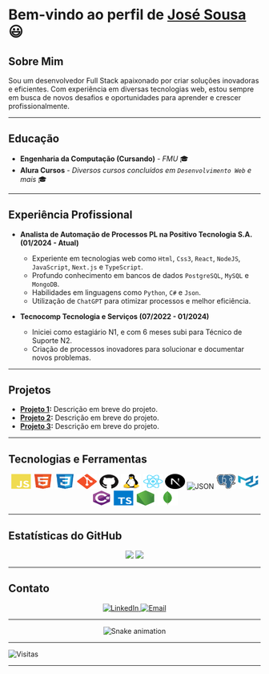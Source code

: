 # Bem-vindo ao perfil de [José Sousa](https://www.linkedin.com/in/enoque-sousa-bb89aa168/) 😃️

## Sobre Mim
Sou um desenvolvedor Full Stack apaixonado por criar soluções inovadoras e eficientes. Com experiência em diversas tecnologias web, estou sempre em busca de novos desafios e oportunidades para aprender e crescer profissionalmente.

---

## Educação
- **Engenharia da Computação (Cursando)** - *FMU* 🎓
- **Alura Cursos** - *Diversos cursos concluídos em `Desenvolvimento Web` e mais* 🎓

---

## Experiência Profissional
- **Analista de Automação de Processos PL na Positivo Tecnologia S.A. (01/2024 - Atual)**
  - Experiente em tecnologias web como `Html`, `Css3`, `React`, `NodeJS`, `JavaScript`, `Next.js` e `TypeScript`.
  - Profundo conhecimento em bancos de dados `PostgreSQL`, `MySQL` e `MongoDB`.
  - Habilidades em linguagens como `Python`, `C#` e `Json`.
  - Utilização de `ChatGPT` para otimizar processos e melhor eficiência.

- **Tecnocomp Tecnologia e Serviços (07/2022 - 01/2024)**
  - Iniciei como estagiário N1, e com 6 meses subi para Técnico de Suporte N2.
  - Criação de processos inovadores para solucionar e documentar novos problemas.

---

## Projetos
- **[Projeto 1](link-do-repositorio):** Descrição em breve do projeto.
- **[Projeto 2](link-do-repositorio):** Descrição em breve do projeto.
- **[Projeto 3](link-do-repositorio):** Descrição em breve do projeto.

---

## Tecnologias e Ferramentas

<div align="center">

<img alt="JavaScript" height="30" width="40" src="https://raw.githubusercontent.com/devicons/devicon/master/icons/javascript/javascript-plain.svg" title="JavaScript"> 
<img alt="HTML5" height="30" width="40" src="https://raw.githubusercontent.com/devicons/devicon/master/icons/html5/html5-original.svg" title="HTML5"> 
<img alt="CSS3" height="30" width="40" src="https://raw.githubusercontent.com/devicons/devicon/master/icons/css3/css3-original.svg" title="CSS3"> 
<img alt="Git" height="30" width="40" src="https://raw.githubusercontent.com/devicons/devicon/master/icons/git/git-original.svg" title="Git"> 
<img alt="GitHub" height="30" width="40" src="https://raw.githubusercontent.com/devicons/devicon/master/icons/github/github-original.svg" title="GitHub"> 
<img alt="Linux" height="30" width="40" src="https://raw.githubusercontent.com/devicons/devicon/master/icons/linux/linux-original.svg" title="Linux"> 
<img alt="React" height="30" width="40" src="https://raw.githubusercontent.com/devicons/devicon/master/icons/react/react-original.svg" title="React"> 
<img alt="Next.js" height="30" width="40" src="https://raw.githubusercontent.com/devicons/devicon/master/icons/nextjs/nextjs-original.svg" title="Next.js"> 
<img alt="JSON" height="30" width="40" src="https://upload.wikimedia.org/wikipedia/commons/c/c9/JSON_vector_logo.svg" title="JSON"> 
<img alt="PostgreSQL" height="30" width="40" src="https://raw.githubusercontent.com/devicons/devicon/master/icons/postgresql/postgresql-original.svg" title="PostgreSQL"> 
<img alt="MUI" height="30" width="40" src="https://raw.githubusercontent.com/devicons/devicon/master/icons/materialui/materialui-original.svg" title="MUI"> 
<img alt="C#" height="30" width="40" src="https://raw.githubusercontent.com/devicons/devicon/master/icons/csharp/csharp-original.svg" title="C#"> 
<img alt="TypeScript" height="30" width="40" src="https://raw.githubusercontent.com/devicons/devicon/master/icons/typescript/typescript-original.svg" title="TypeScript"> 
<img alt="Node.js" height="30" width="40" src="https://raw.githubusercontent.com/devicons/devicon/master/icons/nodejs/nodejs-original.svg" title="Node.js">
<img alt="MongoDB" height="30" width="40" src="https://raw.githubusercontent.com/devicons/devicon/master/icons/mongodb/mongodb-original.svg" title="MongoDB">

</div>

---

## Estatísticas do GitHub

<p align="center">
  <img src="https://github-readme-stats.vercel.app/api?username=ESousa97&show_icons=true&theme=dark" width="49%" />
  <img src="https://github-readme-stats.vercel.app/api/top-langs/?username=ESousa97&layout=compact&theme=dark" width="37.2%" />
</p>

---

## Contato

<div align="center">
  <a href="https://www.linkedin.com/in/enoque-sousa-bb89aa168/" target="_blank">
    <img src="https://img.shields.io/badge/-LinkedIn-%230077B5?style=for-the-badge&logo=linkedin&logoColor=white" alt="LinkedIn">
  </a>
  <a href="mailto:sousa3086@outlook.com">
    <img src="https://img.shields.io/badge/Email-sousa3086%40outlook.com-blue?style=for-the-badge&logo=Microsoft-Outlook&logoColor=white" alt="Email">
  </a>
</div>

---

<div align="center">

![Snake animation](https://github.com/danielbped/danielbped/blob/output/github-contribution-grid-snake.svg)

</div>

---

![Visitas](https://hits.seeyoufarm.com/api/count/incr/badge.svg?url=https://github.com/ESousa97&title=Visitas&edge_flat=true)

---